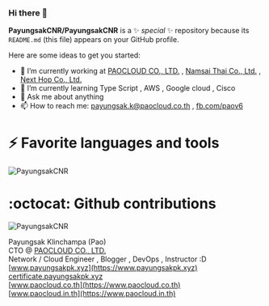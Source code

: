 ### Hi there 👋

**PayungsakCNR/PayungsakCNR** is a ✨ _special_ ✨ repository because its `README.md` (this file) appears on your GitHub profile.

Here are some ideas to get you started:

- 🔭 I’m currently working at [PAOCLOUD CO., LTD.](https://www.paocloud.co.th) , [Namsai Thai Co., Ltd.](https://www.namsaithai.com) , [Next Hop Co., Ltd.](https://www.nexthop.co.th)
- 🌱 I’m currently learning Type Script , AWS , Google cloud , Cisco
- 💬 Ask me about anything
- 📫 How to reach me: [payungsak.k@paocloud.co.th](mailto:payungsak.k@paocloud.co.th) , [fb.com/paov6](https://fb.com/paov6)

# ⚡ Favorite languages and tools

<img src="https://github-readme-stats.vercel.app/api/top-langs/?username=PayungsakCNR&hide=css,html,powershell,elm,php&show_icons=true&count_private=true&theme=algolia&layout=compact" alt="PayungsakCNR" />

# :octocat: Github contributions

<img src="https://github-readme-stats.vercel.app/api?username=PayungsakCNR&show_icons=true&count_private=true&theme=algolia" alt="PayungsakCNR" />



Payungsak Klinchampa (Pao) <br/>
CTO @ [PAOCLOUD CO., LTD.](https://www.paocloud.co.th) <br/>
Network / Cloud Engineer , Blogger , DevOps , Instructor :D <br/>
[www.payungsakpk.xyz](https://www.payungsakpk.xyz) <br/>
[certificate.payungsakpk.xyz](https://certificate.payungsakpk.xyz) <br/>
[www.paocloud.co.th](https://www.paocloud.co.th) <br/>
[www.paocloud.in.th](https://www.paocloud.in.th) <br/>
